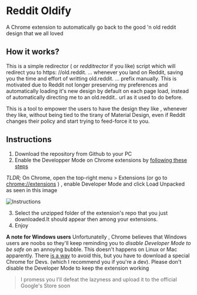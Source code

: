 # Reddit Oldify
A Chrome extension to automatically go back to the good 'n old reddit design that we all loved
## How it works?
This is a simple redirector ( or *_redditrector_* if you like) script which will redirect you  to https: //old.reddit. ...  whenever you land on Reddit, saving you the time and effort of writting old.reddit. ... prefix manually.
This is motivated due to Reddit not longer preserving my preferences  and automatically loading it's  new design by default on each page load, instead of automatically directing me to an old.reddit.. url as it used to do before.

This is a tool  to empower the users to have the design they like , whenever they like, without being tied to the tirany of Material Design, even if Reddit changes their policy and start trying to feed-force it to you.

## Instructions
1. Download the repository from Github to  your PC
2. Enable the Developper Mode on Chrome extensions by [following these steps](https://developer.chrome.com/extensions/getstarted#unpacked)

*TLDR;* On Chrome, open the top-right menu > Extensions (or go to [chrome://extensions](chrome://extensions) ) , enable Developer Mode and click Load Unpacked as seen in this image


![Instructions](https://developer.chrome.com/static/images/get_started/load_extension.png)

3. Select the unzipped folder of the extension's repo that you just downloaded.It should appear then among your extensions.
4. Enjoy 

**A note for Windows users** Unfortunatelly , Chrome believes that Windows users are noobs  so they'll keep reminding you to *disable Developer Mode to be safe* on an annoying bubble. This doesn't happens on Linux or Mac apparently. There [is a way](https://stackoverflow.com/questions/24577024/install-chrome-extension-not-in-the-store) to avoid this, but you have to download a special Chrome for Devs. (which I recommend you  if you're a dev). Please don't disable the Developer Mode to keep the extension working

>I promess you I'll defeat the lazyness and upload it to the official Google's Store soon 
